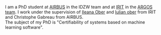 I am a PhD student at [AIRBUS](https://www.airbus.com/) in the IDZW team and at [IRIT](https://www.irit.fr/) in the [ARGOS team](https://www.irit.fr/departement/fiabilite-des-systemes-et-des-logiciels/equipe-argos/). I work under the supervision of
[Ileana Ober](https://www.irit.fr/~Ileana.Ober/Home.html) and [Iulian ober](https://www.irit.fr/~Iulian.Ober/) from IRIT and Christophe Gabreau from AIRBUS.  
The subject of my PhD is "Certifiability of systems based on machine learning software".
